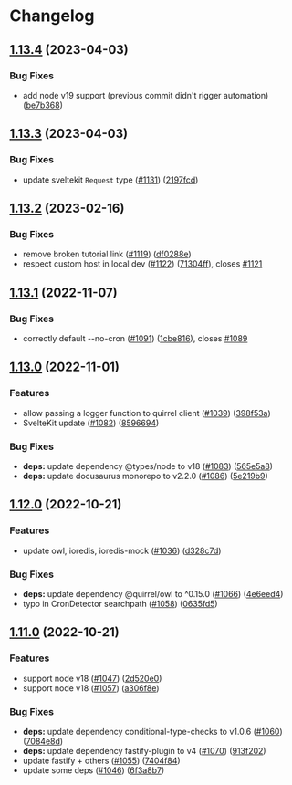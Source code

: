 # Changelog

## [1.13.4](https://github.com/quirrel-dev/quirrel/compare/v1.13.3...v1.13.4) (2023-04-03)


### Bug Fixes

* add node v19 support (previous commit didn't rigger automation) ([be7b368](https://github.com/quirrel-dev/quirrel/commit/be7b36895a04b13931c5f49ce90aacf1e9618cd7))

## [1.13.3](https://github.com/quirrel-dev/quirrel/compare/v1.13.2...v1.13.3) (2023-04-03)


### Bug Fixes

* update sveltekit `Request` type ([#1131](https://github.com/quirrel-dev/quirrel/issues/1131)) ([2197fcd](https://github.com/quirrel-dev/quirrel/commit/2197fcd914c07cd11d113383cbf3bba500db51b2))

## [1.13.2](https://github.com/quirrel-dev/quirrel/compare/v1.13.1...v1.13.2) (2023-02-16)


### Bug Fixes

* remove broken tutorial link ([#1119](https://github.com/quirrel-dev/quirrel/issues/1119)) ([df0288e](https://github.com/quirrel-dev/quirrel/commit/df0288e1ed3362bcc8cfb79e3b4b065c735badbc))
* respect custom host in local dev ([#1122](https://github.com/quirrel-dev/quirrel/issues/1122)) ([71304ff](https://github.com/quirrel-dev/quirrel/commit/71304ff68faa09fe525db6df155779caf9ee98ba)), closes [#1121](https://github.com/quirrel-dev/quirrel/issues/1121)

## [1.13.1](https://github.com/quirrel-dev/quirrel/compare/v1.13.0...v1.13.1) (2022-11-07)


### Bug Fixes

* correctly default --no-cron ([#1091](https://github.com/quirrel-dev/quirrel/issues/1091)) ([1cbe816](https://github.com/quirrel-dev/quirrel/commit/1cbe81644e5ffb6f188e08dff1383454f1e59d0b)), closes [#1089](https://github.com/quirrel-dev/quirrel/issues/1089)

## [1.13.0](https://github.com/quirrel-dev/quirrel/compare/v1.12.0...v1.13.0) (2022-11-01)


### Features

* allow passing a logger function to quirrel client ([#1039](https://github.com/quirrel-dev/quirrel/issues/1039)) ([398f53a](https://github.com/quirrel-dev/quirrel/commit/398f53a053d18f56ed1a99ec67066003f413c6c4))
* SvelteKit update ([#1082](https://github.com/quirrel-dev/quirrel/issues/1082)) ([8596694](https://github.com/quirrel-dev/quirrel/commit/8596694038b76154b030868698f2ba75548309aa))


### Bug Fixes

* **deps:** update dependency @types/node to v18 ([#1083](https://github.com/quirrel-dev/quirrel/issues/1083)) ([565e5a8](https://github.com/quirrel-dev/quirrel/commit/565e5a8604cb326ee422784de75af0578e443dc2))
* **deps:** update docusaurus monorepo to v2.2.0 ([#1086](https://github.com/quirrel-dev/quirrel/issues/1086)) ([5e219b9](https://github.com/quirrel-dev/quirrel/commit/5e219b986cdfe5ba5ed383e616530533126ac438))

## [1.12.0](https://github.com/quirrel-dev/quirrel/compare/v1.11.0...v1.12.0) (2022-10-21)


### Features

* update owl, ioredis, ioredis-mock ([#1036](https://github.com/quirrel-dev/quirrel/issues/1036)) ([d328c7d](https://github.com/quirrel-dev/quirrel/commit/d328c7d8aaeb57b70ef6ca3b85d55aa902fb102c))


### Bug Fixes

* **deps:** update dependency @quirrel/owl to ^0.15.0 ([#1066](https://github.com/quirrel-dev/quirrel/issues/1066)) ([4e6eed4](https://github.com/quirrel-dev/quirrel/commit/4e6eed4401a93f820fec0667bfa31879bbc2e19a))
* typo in CronDetector searchpath ([#1058](https://github.com/quirrel-dev/quirrel/issues/1058)) ([0635fd5](https://github.com/quirrel-dev/quirrel/commit/0635fd5e1fe7fe3e27b3cee7fd56a68347c22423))

## [1.11.0](https://github.com/quirrel-dev/quirrel/compare/v1.10.0...v1.11.0) (2022-10-21)


### Features

* support node v18 ([#1047](https://github.com/quirrel-dev/quirrel/issues/1047)) ([2d520e0](https://github.com/quirrel-dev/quirrel/commit/2d520e0f6f736f049c3eb016c300fb907a2bd8a5))
* support node v18 ([#1057](https://github.com/quirrel-dev/quirrel/issues/1057)) ([a306f8e](https://github.com/quirrel-dev/quirrel/commit/a306f8e66d9f04f053dbc2b3d5b0d5e018de2245))


### Bug Fixes

* **deps:** update dependency conditional-type-checks to v1.0.6 ([#1060](https://github.com/quirrel-dev/quirrel/issues/1060)) ([7084e8d](https://github.com/quirrel-dev/quirrel/commit/7084e8d91dae50299e8a236f847986c19e77a84e))
* **deps:** update dependency fastify-plugin to v4 ([#1070](https://github.com/quirrel-dev/quirrel/issues/1070)) ([913f202](https://github.com/quirrel-dev/quirrel/commit/913f202b4a0d525f7bdd033b971545fc329e9466))
* update fastify + others ([#1055](https://github.com/quirrel-dev/quirrel/issues/1055)) ([7404f84](https://github.com/quirrel-dev/quirrel/commit/7404f849ef4df6672896759d4abcb66761a35da0))
* update some deps ([#1046](https://github.com/quirrel-dev/quirrel/issues/1046)) ([6f3a8b7](https://github.com/quirrel-dev/quirrel/commit/6f3a8b7aee7d8578c784c583ae014af09ed69fb1))
